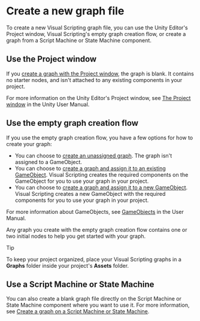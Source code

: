 # Create a new graph file

To create a new Visual Scripting graph file, you can use the Unity Editor's Project window, Visual Scripting's empty graph creation flow, or create a graph from a Script Machine or State Machine component. 

## Use the Project window

If you [create a graph with the Project window](vs-create-graph-project-window.md), the graph is blank. It contains no starter nodes, and isn't attached to any existing components in your project. 

For more information on the Unity Editor's Project window, see [The Project window](https://docs.unity3d.com/Manual/ProjectView.html) in the Unity User Manual.

## Use the empty graph creation flow

If you use the empty graph creation flow, you have a few options for how to create your graph: 

- You can choose to [create an unassigned graph](vs-create-graph-unassigned-flow.md). The graph isn't assigned to a GameObject. 
- You can choose to [create a graph and assign it to an existing GameObject](vs-create-graph-assign-existing-gameobject.md). Visual Scripting creates the required components on the GameObject for you to use your graph in your project.
- You can choose to [create a graph and assign it to a new GameObject](vs-create-graph-assign-new-gameobject.md). Visual Scripting creates a new GameObject with the required components for you to use your graph in your project.

 For more information about GameObjects, see [GameObjects](https://docs.unity3d.com/Manual/GameObjects.html) in the User Manual.
 
 Any graph you create with the empty graph creation flow contains one or two initial nodes to help you get started with your graph.  


> [!TIP]
> To keep your project organized, place your Visual Scripting graphs in a **Graphs** folder inside your project's **Assets** folder.

## Use a Script Machine or State Machine

You can also create a blank graph file directly on the Script Machine or State Machine component where you want to use it. For more information, see [Create a graph on a Script Machine or State Machine](vs-create-graph-on-machine.md). 

